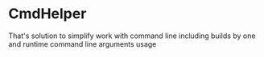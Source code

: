 # CmdHelper
That's solution to simplify work with command line including builds by one and runtime command line arguments usage
